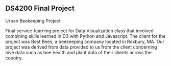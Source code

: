 ## DS4200 Final Project

Urban Beekeeping Project

Final service-learning project for Data Visualization class that involved combining skills learned in D3 with Python and Javascript. The client for the project was Best Bees, a beekeeping company located in Roxbury, MA. Our project was derived from data provided to us from the client concerning hive data such as bee health and plant data of their clients across the country.
